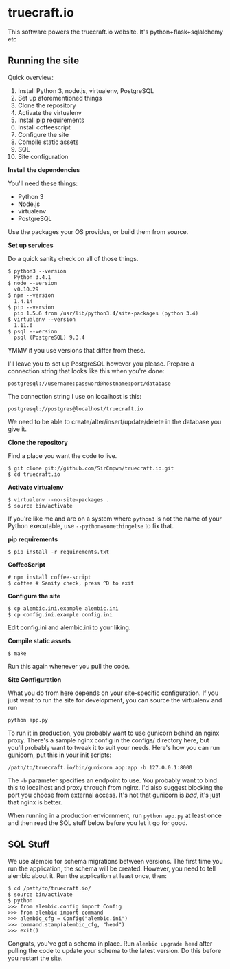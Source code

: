 # truecraft.io

This software powers the truecraft.io website. It's python+flask+sqlalchemy etc

## Running the site

Quick overview:

1. Install Python 3, node.js, virtualenv, PostgreSQL
2. Set up aforementioned things
3. Clone the repository
4. Activate the virtualenv
5. Install pip requirements
6. Install coffeescript
7. Configure the site
8. Compile static assets
9. SQL
10. Site configuration

**Install the dependencies**

You'll need these things:

* Python 3
* Node.js
* virtualenv
* PostgreSQL

Use the packages your OS provides, or build them from source.

**Set up services**

Do a quick sanity check on all of those things.

    $ python3 --version
      Python 3.4.1
    $ node --version
      v0.10.29
    $ npm --version
      1.4.14
    $ pip --version
      pip 1.5.6 from /usr/lib/python3.4/site-packages (python 3.4)
    $ virtualenv --version
      1.11.6
    $ psql --version
      psql (PostgreSQL) 9.3.4

YMMV if you use versions that differ from these.

I'll leave you to set up PostgreSQL however you please. Prepare a connection
string that looks like this when you're done:

    postgresql://username:password@hostname:port/database

The connection string I use on localhost is this:

    postgresql://postgres@localhost/truecraft.io

We need to be able to create/alter/insert/update/delete in the database you
give it.

**Clone the repository**

Find a place you want the code to live.

    $ git clone git://github.com/SirCmpwn/truecraft.io.git
    $ cd truecraft.io

**Activate virtualenv**

    $ virtualenv --no-site-packages .
    $ source bin/activate

If you're like me and are on a system where `python3` is not the name of your
Python executable, use `--python=somethingelse` to fix that.

**pip requirements**

    $ pip install -r requirements.txt

**CoffeeScript**

    # npm install coffee-script
    $ coffee # Sanity check, press ^D to exit

**Configure the site**

    $ cp alembic.ini.example alembic.ini
    $ cp config.ini.example config.ini

Edit config.ini and alembic.ini to your liking.

**Compile static assets**

    $ make

Run this again whenever you pull the code.

**Site Configuration**

What you do from here depends on your site-specific configuration. If you just
want to run the site for development, you can source the virtualenv and run

    python app.py

To run it in production, you probably want to use gunicorn behind an nginx proxy.
There's a sample nginx config in the configs/ directory here, but you'll probably
want to tweak it to suit your needs. Here's how you can run gunicorn, put this in
your init scripts:

    /path/to/truecraft.io/bin/gunicorn app:app -b 127.0.0.1:8000

The `-b` parameter specifies an endpoint to use. You probably want to bind this to
localhost and proxy through from nginx. I'd also suggest blocking the port you
choose from external access. It's not that gunicorn is *bad*, it's just that nginx
is better.

When running in a production enviornment, run `python app.py` at least once and
then read the SQL stuff below before you let it go for good.

## SQL Stuff

We use alembic for schema migrations between versions. The first time you run the
application, the schema will be created. However, you need to tell alembic about
it. Run the application at least once, then:

    $ cd /path/to/truecraft.io/
    $ source bin/activate
    $ python
    >>> from alembic.config import Config
    >>> from alembic import command
    >>> alembic_cfg = Config("alembic.ini")
    >>> command.stamp(alembic_cfg, "head")
    >>> exit()

Congrats, you've got a schema in place. Run `alembic upgrade head` after pulling
the code to update your schema to the latest version. Do this before you restart
the site.
